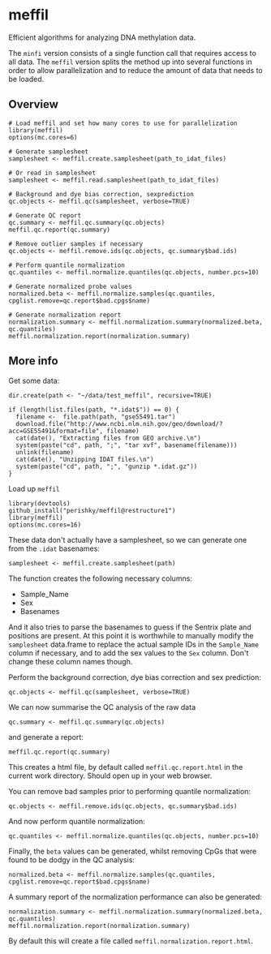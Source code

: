 # meffil
Efficient algorithms for analyzing DNA methylation data.

The `minfi` version consists of a single function call that requires access to all data. The `meffil` version splits the method up into several functions in order to allow parallelization and to reduce the amount of data that needs to be loaded.


## Overview

	# Load meffil and set how many cores to use for parallelization
	library(meffil)
	options(mc.cores=6)

	# Generate samplesheet
	samplesheet <- meffil.create.samplesheet(path_to_idat_files)

	# Or read in samplesheet
	samplesheet <- meffil.read.samplesheet(path_to_idat_files)

	# Background and dye bias correction, sexprediction
	qc.objects <- meffil.qc(samplesheet, verbose=TRUE)

	# Generate QC report
	qc.summary <- meffil.qc.summary(qc.objects)
	meffil.qc.report(qc.summary)

	# Remove outlier samples if necessary
	qc.objects <- meffil.remove.ids(qc.objects, qc.summary$bad.ids)

	# Perform quantile normalization
	qc.quantiles <- meffil.normalize.quantiles(qc.objects, number.pcs=10)

	# Generate normalized probe values
	normalized.beta <- meffil.normalize.samples(qc.quantiles, cpglist.remove=qc.report$bad.cpgs$name)

	# Generate normalization report
	normalization.summary <- meffil.normalization.summary(normalized.beta, qc.quantiles)
	meffil.normalization.report(normalization.summary)


## More info

Get some data:

	dir.create(path <- "~/data/test_meffil", recursive=TRUE)

	if (length(list.files(path, "*.idat$")) == 0) {
	  filename <-  file.path(path, "gse55491.tar")
	  download.file("http://www.ncbi.nlm.nih.gov/geo/download/?acc=GSE55491&format=file", filename)
	  cat(date(), "Extracting files from GEO archive.\n")
	  system(paste("cd", path, ";", "tar xvf", basename(filename)))
	  unlink(filename)
	  cat(date(), "Unzipping IDAT files.\n")
	  system(paste("cd", path, ";", "gunzip *.idat.gz"))
	}

Load up `meffil`

	library(devtools)
	github_install("perishky/meffil@restructure1")
	library(meffil)
	options(mc.cores=16)

These data don't actually have a samplesheet, so we can generate one from the `.idat` basenames:

	samplesheet <- meffil.create.samplesheet(path)

The function creates the following necessary columns:

- Sample_Name
- Sex
- Basenames

And it also tries to parse the basenames to guess if the Sentrix plate and positions are present. At this point it is worthwhile to manually modify the `samplesheet` data.frame to replace the actual sample IDs in the `Sample_Name` column if necessary, and to add the sex values to the `Sex` column. Don't change these column names though.

Perform the background correction, dye bias correction and sex prediction:

	qc.objects <- meffil.qc(samplesheet, verbose=TRUE)

We can now summarise the QC analysis of the raw data

	qc.summary <- meffil.qc.summary(qc.objects)

and generate a report:
	
	meffil.qc.report(qc.summary)

This creates a html file, by default called `meffil.qc.report.html` in the current work directory. Should open up in your web browser.

You can remove bad samples prior to performing quantile normalization:

	qc.objects <- meffil.remove.ids(qc.objects, qc.summary$bad.ids)

And now perform quantile normalization:

	qc.quantiles <- meffil.normalize.quantiles(qc.objects, number.pcs=10)

Finally, the `beta` values can be generated, whilst removing CpGs that were found to be dodgy in the QC analysis:

	normalized.beta <- meffil.normalize.samples(qc.quantiles, cpglist.remove=qc.report$bad.cpgs$name)

A summary report of the normalization performance can also be generated:

	normalization.summary <- meffil.normalization.summary(normalized.beta, qc.quantiles)
	meffil.normalization.report(normalization.summary)

By default this will create a file called `meffil.normalization.report.html`.



